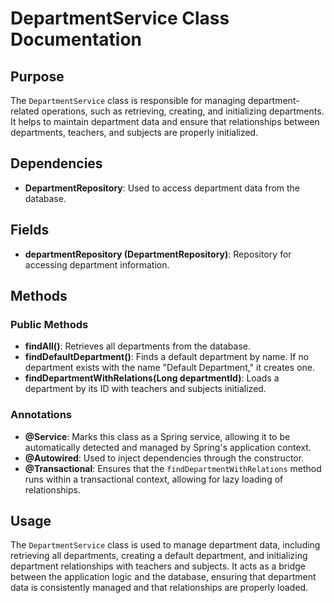 # DepartmentService Class Documentation

## Purpose

The `DepartmentService` class is responsible for managing department-related operations, such as retrieving, creating, and initializing departments. It helps to maintain department data and ensure that relationships between departments, teachers, and subjects are properly initialized.

## Dependencies

- **DepartmentRepository**: Used to access department data from the database.

## Fields

- **departmentRepository (DepartmentRepository)**: Repository for accessing department information.

## Methods

### Public Methods

- **findAll()**: Retrieves all departments from the database.
- **findDefaultDepartment()**: Finds a default department by name. If no department exists with the name "Default Department," it creates one.
- **findDepartmentWithRelations(Long departmentId)**: Loads a department by its ID with teachers and subjects initialized.

### Annotations

- **@Service**: Marks this class as a Spring service, allowing it to be automatically detected and managed by Spring's application context.
- **@Autowired**: Used to inject dependencies through the constructor.
- **@Transactional**: Ensures that the `findDepartmentWithRelations` method runs within a transactional context, allowing for lazy loading of relationships.

## Usage

The `DepartmentService` class is used to manage department data, including retrieving all departments, creating a default department, and initializing department relationships with teachers and subjects. It acts as a bridge between the application logic and the database, ensuring that department data is consistently managed and that relationships are properly loaded.

